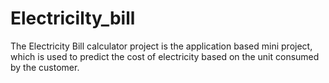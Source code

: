 # Electricilty_bill
The Electricity Bill calculator project is the application based mini project, which is used to predict the cost of electricity based on the unit consumed by the customer.
